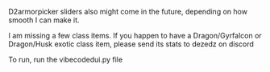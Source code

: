 D2armorpicker sliders also might come in the future, depending on how smooth I can make it.

I am missing a few class items. If you happen to have a Dragon/Gyrfalcon or Dragon/Husk exotic class item, please send its stats to dezedz on discord

To run, run the vibecodedui.py file